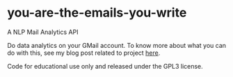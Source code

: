# you-are-the-emails-you-write
A NLP Mail Analytics API

Do data analytics on your GMail account. To know more about what you can do with this, see my blog post related to project [here](http://worsewizard.blogspot.com/2014/12/work-life-balance-inside-inbox.html). 

Code for educational use only and released under the GPL3 license.
